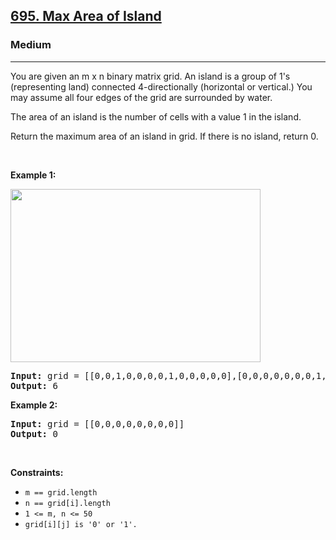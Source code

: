 <h2><a href="https://leetcode.com/problems/max-area-of-island/description/">695. Max Area of Island
</a></h2><h3>Medium</h3><hr><div><p>You are given an m x n binary matrix grid. An island is a group of 1's (representing land) connected 4-directionally (horizontal or vertical.) You may assume all four edges of the grid are surrounded by water.

The area of an island is the number of cells with a value 1 in the island.

Return the maximum area of an island in grid. If there is no island, return 0.
<p>&nbsp;</p>
<p><strong>Example 1:</strong></p>
<img alt="" src="https://assets.leetcode.com/uploads/2021/05/01/maxarea1-grid.jpg" style="width: 400px; height: 277px;">
<pre><strong>Input:</strong> grid = [[0,0,1,0,0,0,0,1,0,0,0,0,0],[0,0,0,0,0,0,0,1,1,1,0,0,0],[0,1,1,0,1,0,0,0,0,0,0,0,0],[0,1,0,0,1,1,0,0,1,0,1,0,0],[0,1,0,0,1,1,0,0,1,1,1,0,0],[0,0,0,0,0,0,0,0,0,0,1,0,0],[0,0,0,0,0,0,0,1,1,1,0,0,0],[0,0,0,0,0,0,0,1,1,0,0,0,0]]
<strong>Output:</strong> 6
</pre>

<p><strong>Example 2:</strong></p>
<pre><strong>Input:</strong> grid = [[0,0,0,0,0,0,0,0]]
<strong>Output:</strong> 0
</pre>


<p>&nbsp;</p>
<p><strong>Constraints:</strong></p>

<ul>
	<li><code>m == grid.length</code></li>
    <li><code>n == grid[i].length</code></li>
    <li><code>1 <= m, n <= 50</code></li>
    <li><code>grid[i][j] is '0' or '1'.</code></li>
</ul>
</div>